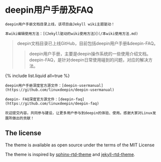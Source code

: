 # deepin用户手册及FAQ

```tip
deepin用户手册文档目录上线，该项目由Jekyll wiki主题驱动！

本wiki编辑使用方法：[《Jekyll驱动的wiki使用方法》](/本wiki使用方法.md)
```

 > deepin文档目录已上线GitHub，目前包括deepin用户手册&deepin-FAQ。 
 >> deepin用户手册，主要是deepin操作系统的一些使用介绍文档。
 >> deepin-FAQ，是针对deepin日常使用碰到的问题，对应的解决方法。

{% include list.liquid all=true %}

```tip
deepin用户手册深度官方源文件：[deepin-usermanual](https://github.com/linuxdeepin/deepin-usermanual)

deepin- FAQ深度官方源文件：[deepin-faq](https://github.com/linuxdeepin/deepin-faq)

欢迎提交内容，共同参与建设，让更多用户参与到deepin的体验、使用。感谢大家对Linux发展所做出的贡献！
```

## The license

The theme is available as open source under the terms of the MIT License

The theme is inspired by [sphinx-rtd-theme](https://github.com/readthedocs/sphinx_rtd_theme) and [jekyll-rtd-theme](https://github.com/rundocs/jekyll-rtd-theme).
